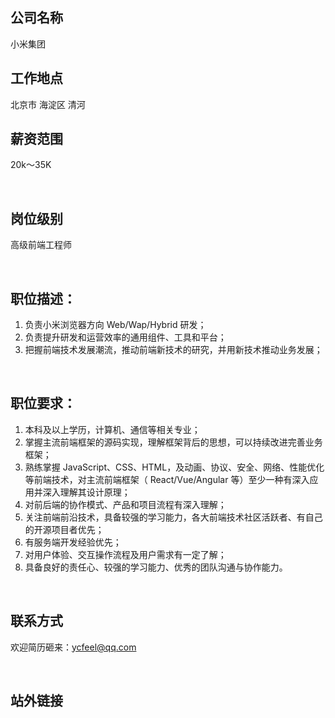 <!-- 请严格按照下面的格式编写，不一致会被关闭  -->

## 公司名称
小米集团
<br/>

## 工作地点
北京市 海淀区 清河
<br/>

## 薪资范围
<!-- xxk ~ xxk  -->
20k～35K

<br/>

## 岗位级别
<!--  中级 / 高级 / 资深 / 专家  -->
高级前端工程师

<br/>

## 职位描述：
1. 负责小米浏览器方向 Web/Wap/Hybrid 研发； 
2. 负责提升研发和运营效率的通用组件、工具和平台； 
3. 把握前端技术发展潮流，推动前端新技术的研究，并用新技术推动业务发展；
<br/>

## 职位要求：
1. 本科及以上学历，计算机、通信等相关专业； 
2. 掌握主流前端框架的源码实现，理解框架背后的思想，可以持续改进完善业务框架； 
3. 熟练掌握 JavaScript、CSS、HTML，及动画、协议、安全、网络、性能优化等前端技术，对主流前端框架（ React/Vue/Angular 等）至少一种有深入应用并深入理解其设计原理； 
4. 对前后端的协作模式、产品和项目流程有深入理解；
5. 关注前端前沿技术，具备较强的学习能力，各大前端技术社区活跃者、有自己的开源项目者优先； 
6. 有服务端开发经验优先； 
7. 对用户体验、交互操作流程及用户需求有一定了解； 
8. 具备良好的责任心、较强的学习能力、优秀的团队沟通与协作能力。
<br/>

## 联系方式
欢迎简历砸来：ycfeel@qq.com

<br/>

## 站外链接
<!-- 没有可不填 -->

<br/>
